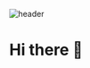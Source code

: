 ![header](https://capsule-render.vercel.app/api?type=rounded&color=gradient&text=%20데이터%20분석%20전문가%20&&animation=scaleIn)

<!--
[![Top Langs](https://github-readme-stats.vercel.app/api/top-langs/?username=kwonchaeyoung)](https://github.com/kwonchaeyoung/github-readme-stats)

![C](https://img.shields.io/badge/-C-123456?style=flat-square&logo=C&logoColor=black)
![자바](https://img.shields.io/badge/-자바-007396?style=flat&logo=Java&logoColor=ffffff)
![Spring](https://img.shields.io/badge/-Spring-6DB33F?style=for-the-badge&logo=Spring&logoColor=white)
![TypeScript](https://img.shields.io/badge/-TypeScript-3178C6?style=flat-square&logo=TypeScript&logoColor=white)
![Serverless](https://img.shields.io/badge/-Serverless-FD5750?style=flat-square&logo=Serverless&logoColor=magenta)
![MariaDB](https://img.shields.io/badge/-MariaDB-1F305F?style=flat-square&logo=mariadb&logoColor=white)
-->

# Hi there 👋
<!--
## Hi there 👋
### Hi there 👋
#### Hi there 👋
##### Hi there 👋


# **두껍게** <br>
## *기울임* <br>
~~취소선~~ <br>

* 1번
* 2번
- 1번
- 2번

[네이버](https://naver.com)

```
print('Hi~')
```
# :smirk:
## :joy:
:rage:
-->
